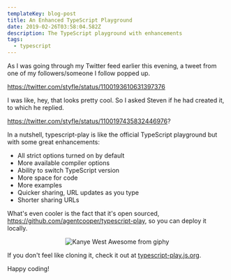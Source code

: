 ```yaml
---
templateKey: blog-post
title: An Enhanced TypeScript Playground
date: 2019-02-26T03:58:04.582Z
description: The TypeScript playground with enhancements
tags:
  - typescript
---
```


As I was going through my Twitter feed earlier this evening, a tweet from one of my followers/someone I follow popped up.

https://twitter.com/styfle/status/1100193610631397376

I was like, hey, that looks pretty cool. So I asked Steven if he had created it, to which he replied.

https://twitter.com/styfle/status/1100197435832446976?

In a nutshell, typescript-play is like the official TypeScript playground but with some great enhancements:

-   All strict options turned on by default
-   More available compiler options
-   Ability to switch TypeScript version
-   More space for code
-   More examples
-   Quicker sharing, URL updates as you type
-   Shorter sharing URLs

What's even cooler is the fact that it's open sourced, https://github.com/agentcooper/typescript-play, so you can deploy it locally.

<center>

![Kanye West Awesome from giphy](https://media.giphy.com/media/5fMlYckytHM4g/giphy-downsized.gif)

</center>

If you don't feel like cloning it, check it out at [typescript-play.js.org](https://typescript-play.js.org).

Happy coding!
